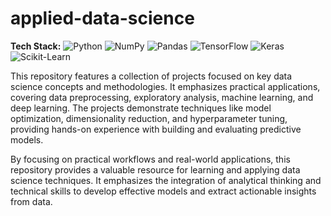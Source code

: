 # applied-data-science

**Tech Stack:** ![Python](https://img.shields.io/badge/Python-3776AB?logo=python&logoColor=white) ![NumPy](https://img.shields.io/badge/NumPy-013243?logo=numpy&logoColor=white) ![Pandas](https://img.shields.io/badge/Pandas-150458?logo=pandas&logoColor=white) ![TensorFlow](https://img.shields.io/badge/TensorFlow-FF6F00?logo=tensorflow&logoColor=white) ![Keras](https://img.shields.io/badge/Keras-D00000?logo=keras&logoColor=white) ![Scikit-Learn](https://img.shields.io/badge/Scikit--Learn-F7931E?logo=scikit-learn&logoColor=white)

This repository features a collection of projects focused on key data science concepts and methodologies. It emphasizes practical applications, covering data preprocessing, exploratory analysis, machine learning, and deep learning. The projects demonstrate techniques like model optimization, dimensionality reduction, and hyperparameter tuning, providing hands-on experience with building and evaluating predictive models.

By focusing on practical workflows and real-world applications, this repository provides a valuable resource for learning and applying data science techniques. It emphasizes the integration of analytical thinking and technical skills to develop effective models and extract actionable insights from data.
